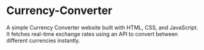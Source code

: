 # Currency-Converter
A simple Currency Converter website built with HTML, CSS, and JavaScript. It fetches real-time exchange rates using an API to convert between different currencies instantly.
